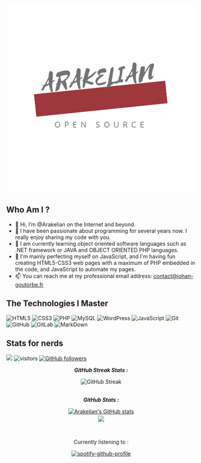<div align="center" height=300px>

![Hello, I'm Arakelian! I do open source</h2>](https://github.com/JohanGoutorbe/JohanGoutorbe/blob/main/ARAKELIAN.png?raw=true)

</div>
  
## Who Am I ?
- 👋 Hi, I’m @Arakelian on the Internet and beyond.
- 👀 I have been passionate about programming for several years now. I really enjoy sharing my code with you.
- 🌱 I am currently learning object oriented software languages such as .NET framework or JAVA and OBJECT ORIENTED PHP languages.
- 🌱 I'm mainly perfecting myself on JavaScript, and I'm having fun creating HTML5-CSS3 web pages with a maximum of PHP embedded in the code, and JavaScript to automate my pages.
- 📫 You can reach me at my professional email address: contact@johan-goutorbe.fr

## The Technologies I Master

![HTML5](https://img.shields.io/badge/-HTML5-E34F26?style=flat-square&logo=html5&logoColor=white)
![CSS3](https://img.shields.io/badge/-CSS3-1572B6?style=flat-square&logo=css3)
![PHP](https://img.shields.io/badge/-PHP-474A8A?style=flat-square&logo=php)
![MySQL](https://img.shields.io/badge/-MySQL-336791?style=flat-square&logo=mysql)
![WordPress](https://img.shields.io/badge/-WordPress-21759b?style=flat-square&logo=WordPress)
![JavaScript](https://img.shields.io/badge/-JavaScript-323330?style=flat-square&logo=javascript)
![Git](https://img.shields.io/badge/-Git-3E2C00?style=flat-square&logo=git)
![GitHub](https://img.shields.io/badge/-GitHub-181717?style=flat-square&logo=github)
![GitLab](https://img.shields.io/badge/-GitLab-FCA121?style=flat-square&logo=gitlab)
![MarkDown](https://img.shields.io/badge/markdown-black?&style=flat-square&logo=markdown)

## Stats for nerds

<img src="https://img.shields.io/github/repo-size/JohanGoutorbe/JohanGoutorbe"> ![visitors](https://visitor-badge.laobi.icu/badge?page_id=JohanGoutorbe.JohanGoutorbe) [![GitHub followers](https://img.shields.io/github/followers/JohanGoutorbe.svg?style=social&label=Follow)](https://github.com/JohanGoutorbe?tab=followers)

<p align="center">
   <b><em>GitHub Streak Stats :</em></b> <br/>
</p>
<div align="center">
   
   ![GitHub Streak](https://github-readme-streak-stats.herokuapp.com?user=JohanGoutorbe&border_radius=5)
</div>
<p align="center">
   <br/><b><em>GitHub Stats :</em></b> <br/>
</p>
<div align="center">
   
   [![Arakelian's GitHub stats](https://github-readme-stats.vercel.app/api?username=JohanGoutorbe)](https://github-readme-stats.vercel.app/api?username=JohanGoutorbe)
   <br/><img align="center" src="https://github-readme-stats.vercel.app/api/top-langs/?username=JohanGoutorbe&layout=compact&theme=buefy" />
</div>

<br/>

<div align="center">
<p>Currently listening to :</p>
  
[![spotify-github-profile](https://spotify-github-profile.vercel.app/api/view?uid=31dbbg5ouygucgkwobawqa4ytrfy&cover_image=true&theme=default&show_offline=true&background_color=121212&bar_color_cover=false)](https://github.com/kittinan/spotify-github-profile)
</p>
</div>
